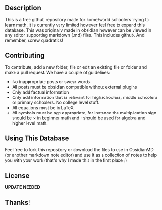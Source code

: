 
## Description
This is a free github repository made for home/world schoolers trying to learn math. It is currently very limited however feel free to expand this database. This was originally made in [obsidian](obsidian.md) however can be viewed in any editor supporting markdown (.md) files. This includes github. And remember, screw quadratics!

## Contributing
To contribute, add a new folder, file or edit an existing file or folder and make a pull request. We have a couple of guidelines:
* No inappropriate posts or swear words
* All posts must be obsidian compatible without external plugins
* Only add factual information
* Only add information that is relevant for highschoolers, middle schoolers or primary schoolers. No college level stuff.
* All equations must be in LaTeX
* All symbols must be age appropriate, for instance the multiplication sign should be $\times$ in beginner math and $\cdot$ should be used for algebra and higher level math.

## Using This Database
Feel free to fork this repository or download the files to use in ObsidianMD (or another markdown note editor) and use it as a collection of notes to help you with your work (that's why I made this in the first place ;)

## License
**UPDATE NEEDED**
## Thanks!
